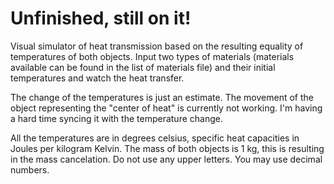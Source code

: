 # Unfinished, still on it!

Visual simulator of heat transmission based on the resulting equality of temperatures of both objects. Input two types of materials (materials available can be found in the list of materials file) and their initial temperatures and watch the heat transfer.

The change of the temperatures is just an estimate. The movement of the object representing the "center of heat" is currently not working. I'm having a hard time syncing it with the temperature change.

All the temperatures are in degrees celsius, specific heat capacities in Joules per kilogram Kelvin. The mass of both objects is 1 kg, this is resulting in the mass cancelation. Do not use any upper letters. You may use decimal numbers.
